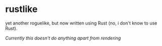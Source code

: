 # rustlike
yet another roguelike, but now written using Rust (no, i don't know to use Rust).

*Currently this doesn't do anything apart from rendering*
